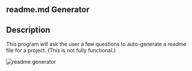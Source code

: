 ## readme.md Generator

## Description

This program will ask the user a few questions to auto-generate a readme file for a project. (This is not fully functional.)


![readme generator](https://github.com/setsuk0/readmeGenerator/assets/48462732/25f4ac99-ca05-4ddd-8060-ff74973569b7)
